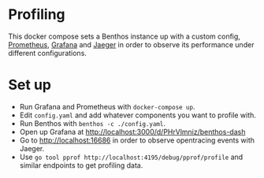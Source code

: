 Profiling
=========

This docker compose sets a Benthos instance up with a custom config, [Prometheus][prometheus], [Grafana][grafana] and [Jaeger][jaeger] in order to observe its performance under different configurations.

# Set up

- Run Grafana and Prometheus with `docker-compose up`.
- Edit `config.yaml` and add whatever components you want to profile with.
- Run Benthos with `benthos -c ./config.yaml`.
- Open up Grafana at [http://localhost:3000/d/PHrVlmniz/benthos-dash](http://localhost:3000/d/PHrVlmniz/benthos-dash)
- Go to [http://localhost:16686](http://localhost:16686) in order to observe opentracing events with Jaeger.
- Use `go tool pprof http://localhost:4195/debug/pprof/profile` and similar endpoints to get profiling data.

[prometheus]: https://prometheus.io/
[grafana]: https://grafana.com/
[jaeger]: https://www.jaegertracing.io/
